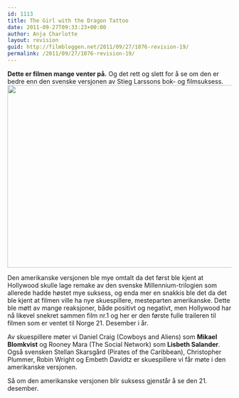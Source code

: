 ```yaml
---
id: 1113
title: The Girl with the Dragon Tattoo
date: 2011-09-27T09:33:23+00:00
author: Anja Charlotte
layout: revision
guid: http://filmbloggen.net/2011/09/27/1076-revision-19/
permalink: /2011/09/27/1076-revision-19/
---
```

**Dette er filmen mange venter på.** Og det rett og slett for å se om den er bedre enn den svenske versjonen av Stieg Larssons bok- og filmsuksess.  
<a href="http://filmbloggen.net/?attachment_id=1092" rel="attachment wp-att-1092"><img class="alignnone size-large wp-image-1092" src="http://filmbloggen.net/wp-content/uploads//2011/09/bgfqpet5-620x411.jpg" alt="" width="620" height="411" /></a>

<div class="video-shortcode">
</div>

Den amerikanske versjonen ble mye omtalt da det først ble kjent at Hollywood skulle lage remake av den svenske Millennium-trilogien som allerede hadde høstet mye suksess, og enda mer en snakkis ble det da det ble kjent at filmen ville ha nye skuespillere, mesteparten amerikanske. Dette ble møtt av mange reaksjoner, både positivt og negativt, men Hollywood har nå likevel snekret sammen film nr.1 og her er den første fulle traileren til filmen som er ventet til Norge 21. Desember i år.

Av skuespillere møter vi Daniel Craig (Cowboys and Aliens) som **Mikael Blomkvist** og Rooney Mara (The Social Network) som **Lisbeth Salander**. Også svensken Stellan Skarsgård (Pirates of the Caribbean), Christopher Plummer, Robin Wright og Embeth Davidtz er skuespillere vi får møte i den amerikanske versjonen.

Så om den amerikanske versjonen blir suksess gjenstår å se den 21. desember.